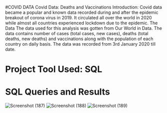 #COVID DATA
Covid Data: Deaths and Vaccinations
Introduction:
Covid data became a popular and known data recorded during and after the epidemic breakout of corona virus in 2019. It circulated all over the world in 2020 while almost all countries experienced lockdown due to the epidemic.
The Data
The data used for this analysis was gotten from Our World in Data. The data contains number of cases (total cases, new cases), deaths (total deaths, new deaths) and vaccinations along with the population of each country on daily basis. The data was recorded from 3rd January 2020 till date.
# Project Tool Used: SQL
# SQL Queries and Results     
![Screenshot (187)](https://github.com/quadri-usman/covidData/assets/105228467/30ad051b-e68a-40ef-aeed-f39cb48622ba)
![Screenshot (188)](https://github.com/quadri-usman/covidData/assets/105228467/3f55a7e1-6582-4756-a60e-a9f8fc456868)
![Screenshot (189)](https://github.com/quadri-usman/covidData/assets/105228467/d4530ae6-32f2-4fc1-b0ba-53863fe147e0)

                                                                    
       
 
